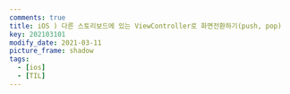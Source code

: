 ```yaml
---
comments: true
title: iOS ) 다른 스토리보드에 있는 ViewController로 화면전환하기(push, pop)
key: 202103101
modify_date: 2021-03-11
picture_frame: shadow
tags:
  - [ios]
  - [TIL]
---
```


